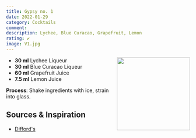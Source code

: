 ```yaml
---
title: Gypsy no. 1
date: 2022-01-29
category: Cocktails
comment: 
description: Lychee, Blue Curacao, Grapefruit, Lemon
rating: ✔
image: V1.jpg
---
```


<img src="V1.jpg" width="200px" height="200px" style="float: right;">

 - **30 ml** Lychee Liqueur
 - **30 ml** Blue Curacao Liqueur
 - **60 ml** Grapefruit Juice
 - **7.5 ml** Lemon Juice

**Process**: Shake ingredients with ice, strain into glass. 



## Sources & Inspiration
 - [Difford's](https://www.diffordsguide.com/cocktails/recipe/419/china-blue-cocktail)